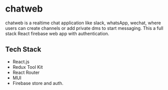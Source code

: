# chatweb
 chatweb is a realtime chat application like slack, whatsApp, wechat, where users can create channels or add private dms to start messaging. This a full stack React firebase web app with authentication.


## Tech Stack
- React.js
- Redux Tool Kit
- React Router
- MUI
- Firebase store and auth.